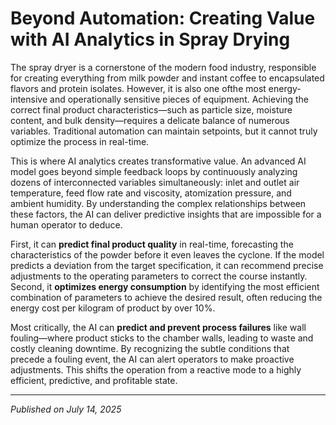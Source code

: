 # Beyond Automation: Creating Value with AI Analytics in Spray Drying

The spray dryer is a cornerstone of the modern food industry, responsible for creating everything from milk powder and instant coffee to encapsulated flavors and protein isolates. However, it is also one ofthe most energy-intensive and operationally sensitive pieces of equipment. Achieving the correct final product characteristics—such as particle size, moisture content, and bulk density—requires a delicate balance of numerous variables. Traditional automation can maintain setpoints, but it cannot truly optimize the process in real-time.

This is where AI analytics creates transformative value. An advanced AI model goes beyond simple feedback loops by continuously analyzing dozens of interconnected variables simultaneously: inlet and outlet air temperature, feed flow rate and viscosity, atomization pressure, and ambient humidity. By understanding the complex relationships between these factors, the AI can deliver predictive insights that are impossible for a human operator to deduce.

First, it can **predict final product quality** in real-time, forecasting the characteristics of the powder before it even leaves the cyclone. If the model predicts a deviation from the target specification, it can recommend precise adjustments to the operating parameters to correct the course instantly. Second, it **optimizes energy consumption** by identifying the most efficient combination of parameters to achieve the desired result, often reducing the energy cost per kilogram of product by over 10%.

Most critically, the AI can **predict and prevent process failures** like wall fouling—where product sticks to the chamber walls, leading to waste and costly cleaning downtime. By recognizing the subtle conditions that precede a fouling event, the AI can alert operators to make proactive adjustments. This shifts the operation from a reactive mode to a highly efficient, predictive, and profitable state.

---
*Published on July 14, 2025*
